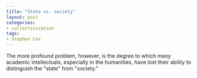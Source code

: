 ```yaml
---
title: "State vs. society"
layout: post
categories:
- collectivization
tags:
- Stephen Cox
---
```


The more profound problem, however, is the degree to which many academic intellectuals, especially in the humanities, have lost their ability to distinguish the "state" from "society."
